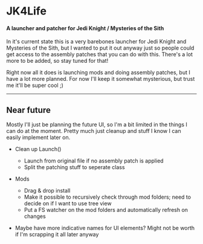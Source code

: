 # JK4Life
#### A launcher and patcher for Jedi Knight / Mysteries of the Sith

In it's current state this is a very barebones launcher for Jedi Knight and Mysteries of the Sith, but I wanted to put it out anyway just so people could get access to the assembly patches that you can do with this. There's a lot more to be added, so stay tuned for that!

Right now all it does is launching mods and doing assembly patches, but I have a lot more planned. For now I'll keep it somewhat mysterious, but trust me it'll be super cool ;)


---

## Near future

Mostly I'll just be planning the future UI, so I'm a bit limited in the things I can do at the moment. Pretty much just cleanup and stuff I know I can easily implement later on.

* Clean up Launch()
  * Launch from original file if no assembly patch is applied
  * Split the patching stuff to seperate class

* Mods
  * Drag & drop install
  * Make it possible to recursively check through mod folders; need to decide on if I want to use tree view
  * Put a FS watcher on the mod folders and automatically refresh on changes

* Maybe have more indicative names for UI elements? Might not be worth if I'm scrapping it all later anyway
